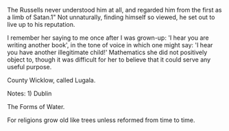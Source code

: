 The Russells never understood him at all, and regarded him from the first as a limb of Satan.1" Not unnaturally, finding himself so viewed, he set out to live up to his reputation.


I remember her saying to me once after I was grown-up: 'I hear you are writing another book', in the tone of voice in which one might say: 'I hear you have another illegitimate child!' Mathematics she did not positively object to, though it was difficult for her to believe that it could serve any useful purpose.


County Wicklow, called Lugala.

Notes: 1) Dublin 


The Forms of Water.


For religions grow old like trees unless reformed from time to time.



